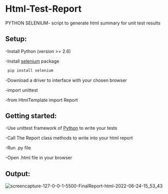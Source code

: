 # Html-Test-Report
PYTHON SELENIUM-  script to generate html summary for unit test results
## Setup:
   -Install Python (version >= 2.6)
   
   -Install [selenium](https://www.selenium.dev/documentation/) package
   ```bash
    pip install selenium
   ```
   -Download a driver to interface with your chosen browser
   
   -import unittest
   
   -from HtmlTemplate import Report
## Getting started:
   
   -Use unittest framework of [Python](https://pypi.org/project/unittest2/)  to write your tests
   
   -Call The Report class methods to write into your html report 
   
   -Run .py file
   
   -Open .html file in your browser 
   
## Output:
  ![screencapture-127-0-0-1-5500-FinalReport-html-2022-06-24-15_53_43](https://user-images.githubusercontent.com/108267205/175916227-40e3cdb1-8fb2-4069-b90b-7df9daeb6041.png)
